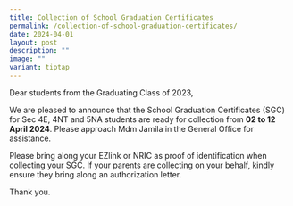 ```yaml
---
title: Collection of School Graduation Certificates
permalink: /collection-of-school-graduation-certificates/
date: 2024-04-01
layout: post
description: ""
image: ""
variant: tiptap
---
```

<p>Dear students from the Graduating Class of 2023,</p>
<p>We are pleased to announce that the School Graduation Certificates (SGC)
for Sec 4E, 4NT and 5NA students are ready for collection from <strong>02 to 12 April 2024</strong>.
Please approach Mdm Jamila in the General Office for assistance.</p>
<p>Please bring along your EZlink or NRIC as proof of identification when
collecting your SGC. If your parents are collecting on your behalf, kindly
ensure they bring along an authorization letter.</p>
<p>Thank you.</p>